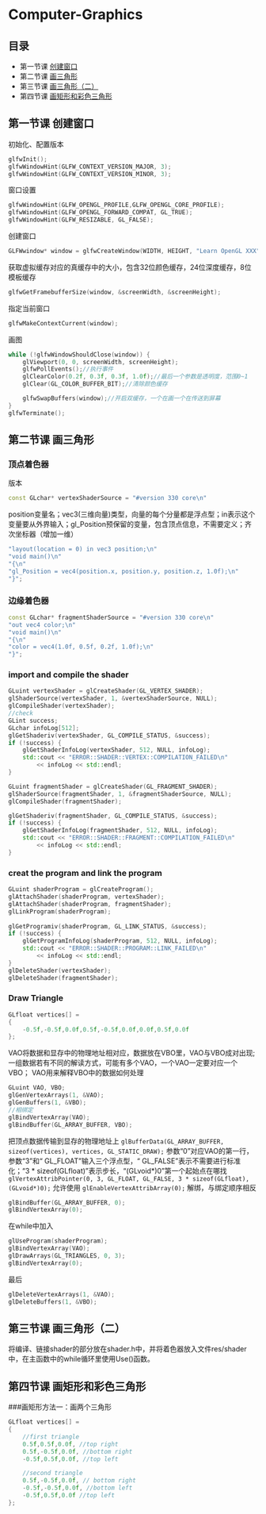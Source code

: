 # Computer-Graphics
## 目录
+ 第一节课 [创建窗口](https://github.com/chenyihangis/Computer-Graphics/blob/master/README.md#%E7%AC%AC%E4%B8%80%E8%8A%82%E8%AF%BE-%E5%88%9B%E5%BB%BA%E7%AA%97%E5%8F%A3)
+ 第二节课 [画三角形](https://github.com/chenyihangis/Computer-Graphics/blob/master/README.md#%E7%AC%AC%E4%BA%8C%E8%8A%82%E8%AF%BE-%E7%94%BB%E4%B8%89%E8%A7%92%E5%BD%A2)
+ 第三节课 [画三角形（二）](https://github.com/chenyihangis/Computer-Graphics/blob/master/README.md#%E7%AC%AC%E4%B8%89%E8%8A%82%E8%AF%BE-%E7%94%BB%E4%B8%89%E8%A7%92%E5%BD%A2%E4%BA%8C)
+ 第四节课 [画矩形和彩色三角形](https://github.com/chenyihangis/Computer-Graphics/blob/master/README.md#%E7%AC%AC%E5%9B%9B%E8%8A%82%E8%AF%BE-%E7%94%BB%E7%9F%A9%E5%BD%A2%E5%92%8C%E5%BD%A9%E8%89%B2%E4%B8%89%E8%A7%92%E5%BD%A2)
## 第一节课 创建窗口
初始化、配置版本
```cpp
glfwInit();
glfwWindowHint(GLFW_CONTEXT_VERSION_MAJOR, 3);
glfwWindowHint(GLFW_CONTEXT_VERSION_MINOR, 3);
```
窗口设置
```cpp
glfwWindowHint(GLFW_OPENGL_PROFILE,GLFW_OPENGL_CORE_PROFILE);
glfwWindowHint(GLFW_OPENGL_FORWARD_COMPAT, GL_TRUE);
glfwWindowHint(GLFW_RESIZABLE, GL_FALSE);
```
创建窗口
```cpp
GLFWwindow* window = glfwCreateWindow(WIDTH, HEIGHT, "Learn OpenGL XXX", nullptr, nullptr);
```
获取虚拟缓存对应的真缓存中的大小，包含32位颜色缓存，24位深度缓存，8位模板缓存
```cpp
glfwGetFramebufferSize(window, &screenWidth, &screenHeight);
```
指定当前窗口
```cpp
glfwMakeContextCurrent(window);
```
画图
```cpp
while (!glfwWindowShouldClose(window)) {
	glViewport(0, 0, screenWidth, screenHeight);
	glfwPollEvents();//执行事件
	glClearColor(0.2f, 0.3f, 0.3f, 1.0f);//最后一个参数是透明度，范围0~1
	glClear(GL_COLOR_BUFFER_BIT);//清除颜色缓存

	glfwSwapBuffers(window);//开启双缓存，一个在画一个在传送到屏幕
}
glfwTerminate();
```
## 第二节课 画三角形
### 顶点着色器
版本
```cpp
const GLchar* vertexShaderSource = "#version 330 core\n" 
```
position变量名；vec3(三维向量)类型，向量的每个分量都是浮点型；in表示这个变量要从外界输入；gl_Position预保留的变量，包含顶点信息，不需要定义；齐次坐标器（增加一维）
```cpp
"layout(location = 0) in vec3 position;\n"  
"void main()\n"
"{\n"
"gl_Position = vec4(position.x, position.y, position.z, 1.0f);\n"
"}";
```
### 边缘着色器
```cpp
const GLchar* fragmentShaderSource = "#version 330 core\n"
"out vec4 color;\n"
"void main()\n"
"{\n"
"color = vec4(1.0f, 0.5f, 0.2f, 1.0f);\n"
"}";
```
### import and compile the shader
```cpp
GLuint vertexShader = glCreateShader(GL_VERTEX_SHADER);
glShaderSource(vertexShader, 1, &vertexShaderSource, NULL);
glCompileShader(vertexShader);
//check 
GLint success;
GLchar infoLog[512];
glGetShaderiv(vertexShader, GL_COMPILE_STATUS, &success);
if (!success) {
	glGetShaderInfoLog(vertexShader, 512, NULL, infoLog);
	std::cout << "ERROR::SHADER::VERTEX::COMPILATION_FAILED\n"
		<< infoLog << std::endl;
}

GLuint fragmentShader = glCreateShader(GL_FRAGMENT_SHADER);
glShaderSource(fragmentShader, 1, &fragmentShaderSource, NULL);
glCompileShader(fragmentShader);

glGetShaderiv(fragmentShader, GL_COMPILE_STATUS, &success);
if (!success) {
	glGetShaderInfoLog(fragmentShader, 512, NULL, infoLog);
	std::cout << "ERROR::SHADER::FRAGMENT::COMPILATION_FAILED\n"
		<< infoLog << std::endl;
}
```
### creat the program and link the program
```cpp
GLuint shaderProgram = glCreateProgram();
glAttachShader(shaderProgram, vertexShader);
glAttachShader(shaderProgram, fragmentShader);
glLinkProgram(shaderProgram);
	
glGetProgramiv(shaderProgram, GL_LINK_STATUS, &success);
if (!success) {
	glGetProgramInfoLog(shaderProgram, 512, NULL, infoLog);
	std::cout << "ERROR::SHADER::PROGRAM::LINK_FAILED\n"
		<< infoLog << std::endl;
}
glDeleteShader(vertexShader);
glDeleteShader(fragmentShader);
```
### Draw Triangle
```cpp
GLfloat vertices[] =
{
	-0.5f,-0.5f,0.0f,0.5f,-0.5f,0.0f,0.0f,0.5f,0.0f
};
```
VAO将数据和显存中的物理地址相对应，数据放在VBO里，VAO与VBO成对出现;一组数据若有不同的解读方式，可能有多个VAO，一个VAO一定要对应一个VBO；
VAO用来解释VBO中的数据如何处理
```cpp
GLuint VAO, VBO;
glGenVertexArrays(1, &VAO);
glGenBuffers(1, &VBO);
//相绑定
glBindVertexArray(VAO);
glBindBuffer(GL_ARRAY_BUFFER, VBO);
```
把顶点数据传输到显存的物理地址上
`glBufferData(GL_ARRAY_BUFFER, sizeof(vertices), vertices, GL_STATIC_DRAW);`
参数“0”对应VAO的第一行，参数“3”和“ GL_FLOAT”输入三个浮点型，“ GL_FALSE”表示不需要进行标准化；“3 * sizeof(GLfloat)”表示步长，“(GLvoid*)0”第一个起始点在哪找
`glVertexAttribPointer(0, 3, GL_FLOAT, GL_FALSE, 3 * sizeof(GLfloat), (GLvoid*)0);`
允许使用
`glEnableVertexAttribArray(0);`
解绑，与绑定顺序相反
```cpp
glBindBuffer(GL_ARRAY_BUFFER, 0);
glBindVertexArray(0);
```
在while中加入
```cpp
glUseProgram(shaderProgram);
glBindVertexArray(VAO);
glDrawArrays(GL_TRIANGLES, 0, 3);
glBindVertexArray(0);
```
最后
```cpp
glDeleteVertexArrays(1, &VAO);
glDeleteBuffers(1, &VBO);
```
## 第三节课 画三角形（二）
将编译、链接shader的部分放在shader.h中，并将着色器放入文件res/shader中，在主函数中的while循环里使用Use()函数。
## 第四节课 画矩形和彩色三角形
###画矩形方法一：画两个三角形
```cpp
GLfloat vertices[] =
{
	//first triangle
	0.5f,0.5f,0.0f, //top right
	0.5f,-0.5f,0.0f, //bottom right
	-0.5f,0.5f,0.0f, //top left

	//second triangle
	0.5f,-0.5f,0.0f, // bottom right
	-0.5f,-0.5f,0.0f, //bottom left
	-0.5f,0.5f,0.0f //top left
};
```
